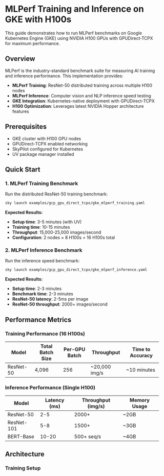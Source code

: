 # MLPerf Training and Inference on GKE with H100s

This guide demonstrates how to run MLPerf benchmarks on Google Kubernetes Engine (GKE) using NVIDIA H100 GPUs with GPUDirect-TCPX for maximum performance.

## Overview

MLPerf is the industry-standard benchmark suite for measuring AI training and inference performance. This implementation provides:

- **MLPerf Training**: ResNet-50 distributed training across multiple H100 nodes
- **MLPerf Inference**: Computer vision and NLP inference speed testing
- **GKE Integration**: Kubernetes-native deployment with GPUDirect-TCPX
- **H100 Optimization**: Leverages latest NVIDIA Hopper architecture features

## Prerequisites

- GKE cluster with H100 GPU nodes
- GPUDirect-TCPX enabled networking
- SkyPilot configured for Kubernetes
- UV package manager installed

## Quick Start

### 1. MLPerf Training Benchmark

Run the distributed ResNet-50 training benchmark:

```bash
sky launch examples/gcp_gpu_direct_tcpx/gke_mlperf_training.yaml
```

**Expected Results:**
- **Setup time**: 3-5 minutes (with UV)
- **Training time**: 10-15 minutes
- **Throughput**: 15,000-25,000 images/second
- **Configuration**: 2 nodes × 8 H100s = 16 H100s total

### 2. MLPerf Inference Benchmark

Run the inference speed benchmark:

```bash
sky launch examples/gcp_gpu_direct_tcpx/gke_mlperf_inference.yaml
```

**Expected Results:**
- **Setup time**: 2-3 minutes
- **Benchmark time**: 2-3 minutes
- **ResNet-50 latency**: 2-5ms per image
- **ResNet-50 throughput**: 2000+ images/second

## Performance Metrics

### Training Performance (16 H100s)

| Model | Total Batch Size | Per-GPU Batch | Throughput | Time to Accuracy |
|-------|------------------|---------------|------------|------------------|
| ResNet-50 | 4,096 | 256 | ~20,000 img/s | ~10 minutes |

### Inference Performance (Single H100)

| Model | Latency (ms) | Throughput (img/s) | Memory Usage |
|-------|--------------|-------------------|--------------|
| ResNet-50 | 2-5 | 2000+ | ~2GB |
| ResNet-101 | 5-8 | 1500+ | ~3GB |
| BERT-Base | 10-20 | 500+ seq/s | ~4GB |

## Architecture

### Training Setup
